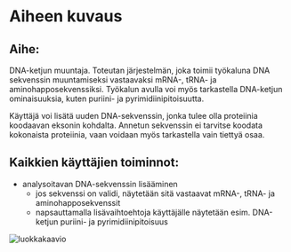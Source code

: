 # Aiheen kuvaus

## Aihe:

DNA-ketjun muuntaja. Toteutan järjestelmän, joka toimii työkaluna DNA sekvenssin muuntamiseksi vastaavaksi mRNA-, tRNA- ja aminohapposekvenssiksi. Työkalun avulla voi myös tarkastella DNA-ketjun ominaisuuksia, kuten puriini- ja pyrimidiinipitoisuutta.

Käyttäjä voi lisätä uuden DNA-sekvenssin, jonka tulee olla proteiinia koodaavan eksonin kohdalta. Annetun sekvenssin ei tarvitse koodata kokonaista proteiinia, vaan voidaan myös tarkastella vain tiettyä osaa.

## Kaikkien käyttäjien toiminnot:

- analysoitavan DNA-sekvenssin lisääminen
  - jos sekvenssi on validi, näytetään sitä vastaavat  mRNA-, tRNA- ja aminohapposekvenssit
  - napsauttamalla lisävaihtoehtoja käyttäjälle näytetään esim. DNA-ketjun  puriini- ja pyrimidiinipitoisuus

![luokkakaavio](/DNA-converter/dokumentaatio/DNA-converter.png)
